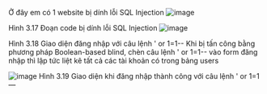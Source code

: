 Ở đây em có 1 website bị dính lỗi SQL Injection
![image](https://github.com/TrungDuc02/KhoaLuanTN_SQLINJECTION/assets/96367070/54522ef8-b3fc-4c49-bfd8-747a357c9351)

Hình 3.17 Đoạn code bị dính lỗi SQL Injection
 ![image](https://github.com/TrungDuc02/KhoaLuanTN_SQLINJECTION/assets/96367070/0b252d7d-80c6-4f87-8812-10c9bba946bf)
 
Hình 3.18 Giao diện đăng nhập với câu lệnh  ' or 1=1--
Khi bị tấn công bằng phương pháp Boolean-based blind, chèn câu lệnh ' or 1=1-- vào form đăng nhập thì lập tức liệt kê tất cả các tài khoản có trong bảng users

 ![image](https://github.com/TrungDuc02/KhoaLuanTN_SQLINJECTION/assets/96367070/d0fb1602-2738-4fdf-b003-b11ed110f606)
Hình 3.19 Giao diện khi đăng nhập thành công với câu lệnh  ' or 1=1—
